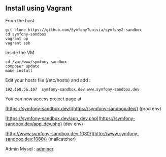 Install using Vagrant
---------------------

From the host

    git clone https://github.com/SymfonyTunisia/symfony2-sandbox
    cd symfony-sandbox
    vagrant up
    vagrant ssh


Inside the VM

    cd /var/www/symfony-sandbox
    composer update
    make install


Edit your hosts file (/etc/hosts) and add :

    192.168.56.107  symfony-sandbox.dev www.symfony-sandbox.dev

You can now access project page at

[https://symfony-sandbox.dev/](https://symfony-sandbox.dev/) (prod env)

[https://symfony-sandbox.dev/app_dev.php](https://symfony-sandbox.dev/app_dev.php) (dev env)

[http://www.symfony-sandbox.dev:1080/](http://www.symfony-sandbox.dev:1080/) (mailcatcher)

Admin Mysql : [adminer](http://192.168.56.107/adminer/)
